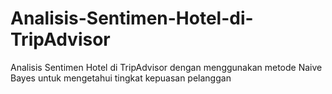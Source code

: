 # Analisis-Sentimen-Hotel-di-TripAdvisor
Analisis Sentimen Hotel di TripAdvisor dengan menggunakan metode Naive Bayes untuk mengetahui tingkat kepuasan pelanggan
